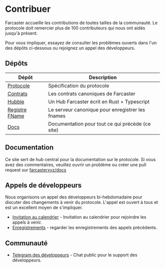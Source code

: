# Contribuer

Farcaster accueille les contributions de toutes tailles de la communauté. Le protocole doit remercier plus de 100 contributeurs qui nous ont aidés jusqu'à présent.

Pour vous impliquer, essayez de consulter les problèmes ouverts dans l'un des dépôts ci-dessous ou rejoignez un appel des développeurs.

## Dépôts

| Dépôt                                                            | Description                                      |
| ---------------------------------------------------------------- | ------------------------------------------------ |
| [Protocole](https://github.com/farcasterxyz/protocol)            | Spécification du protocole                       |
| [Contrats](https://github.com/farcasterxyz/contracts)            | Les contrats canoniques de Farcaster             |
| [Hubble](https://github.com/farcasterxyz/hub-monorepo)           | Un Hub Farcaster écrit en Rust + Typescript      |
| [Registre FName](https://github.com/farcasterxyz/fname-registry) | Le serveur canonique pour enregistrer les fnames |
| [Docs](https://github.com/farcasterxyz/www)                      | Documentation pour tout ce qui précède (ce site) |

## Documentation

Ce site sert de hub central pour la documentation sur le protocole. Si vous avez des commentaires, veuillez ouvrir un problème ou
créer une pull request sur [farcasterxyz/docs](https://github.com/farcasterxyz/docs)

## Appels de développeurs

Nous organisons un appel des développeurs bi-hebdomadaire pour discuter des changements à venir du protocole. L'appel est ouvert à tous et est un
excellent moyen de s'impliquer.

- [Invitation au calendrier](https://calendar.google.com/calendar/u/0?cid=NjA5ZWM4Y2IwMmZiMWM2ZDYyMTkzNWM1YWNkZTRlNWExN2YxOWQ2NDU3NTA3MjQwMTk3YmJlZGFjYTQ3MjZlOEBncm91cC5jYWxlbmRhci5nb29nbGUuY29t) -
  Invitation au calendrier pour rejoindre les appels à venir.
- [Enregistrements](https://www.youtube.com/watch?v=lmGXWP5m1_Y&list=PL0eq1PLf6eUeZnPtyKMS6uN9I5iRIlnvq) - regarder les enregistrements
  des appels précédents.

## Communauté

- [Telegram des développeurs](https://t.me/farcasterdevchat) - Chat public pour le support des développeurs.
